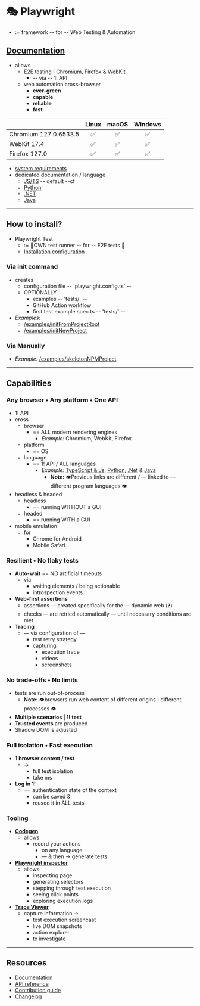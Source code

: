 # 🎭 Playwright

* := framework -- for -- Web Testing & Automation

## [Documentation](docs)

* allows
  * E2E testing | [Chromium](https://www.chromium.org/Home), [Firefox](https://www.mozilla.org/en-US/firefox/new/) & [WebKit](https://webkit.org/)
    * -- via -- 1! API
  * web automation cross-browser
    * **ever-green**
    * **capable**
    * **reliable**
    * **fast**

|          | Linux | macOS | Windows |
|   :---   | :---: | :---: | :---:   |
| Chromium <!-- GEN:chromium-version -->127.0.6533.5<!-- GEN:stop --> | ✅ | ✅ | ✅ |
| WebKit <!-- GEN:webkit-version -->17.4<!-- GEN:stop --> | ✅ | ✅ | ✅ |
| Firefox <!-- GEN:firefox-version -->127.0<!-- GEN:stop --> | ✅ | ✅ | ✅ |

* [system requirements](https://playwright.dev/docs/intro#system-requirements)
* dedicated documentation / language
  * [JS/TS](https://playwright.dev/docs/intro) -- default --cf
  * [Python](https://playwright.dev/python/docs/intro)
  * [.NET](https://playwright.dev/dotnet/docs/intro)
  * [Java](https://playwright.dev/java/docs/intro)

---

## How to install?

* Playwright Test
  * := 👀OWN test runner -- for -- E2E tests 👀
  * [Installation configuration](docs/src/Getting%20Started/Installation)

### Via init command
* creates
  * configuration file -- 'playwright.config.ts' --
  * OPTIONALLY
    * examples -- 'tests/' --
    * GitHub Action workflow
    * first test example.spec.ts -- 'tests/' --
* _Examples:_
  * [/examples/initFromProjectRoot](examples/initFromProjectRoot)
  * [/examples/initNewProject](examples/initNewProject)

### Via Manually
* _Example:_ [/examples/skeletonNPMProject](/examples/skeletonNPMProject)

---

## Capabilities

### Any browser • Any platform • One API
* 1! API
* cross-
  * browser
    * == ALL modern rendering engines
      * *Example:* Chromium, WebKit, Firefox
  * platform
    * == OS
  * language
    * == 1! API / ALL languages
      * *Example:* [TypeScript & Js](https://playwright.dev/docs/intro), [Python](https://playwright.dev/python/docs/intro), [.Net](https://playwright.dev/dotnet/docs/intro) & [Java](https://playwright.dev/java/docs/intro)
        * **Note:** 👁️Previous links are different / — linked to — different program languages 👁️
* headless & headed
  * headless
    * == running WITHOUT a GUI
  * headed
    * == running WITH a GUI
* mobile emulation
  * for
    * Chrome for Android
    * Mobile Safari

### Resilient • No flaky tests
* **Auto-wait** == NO artificial timeouts
  * via
    * waiting elements / being actionable
    * introspection events
* **Web-first assertions**
  * assertions — created specifically for the — dynamic web (❓)
  * checks — are retried automatically — until necessary conditions are met
* **Tracing**
  * — via configuration of —
    * test retry strategy
    * capturing
      * execution trace
      * videos
      * screenshots

### No trade-offs • No limits
* tests are run out-of-process
  * **Note:** 👁️browsers run web content of different origins | different processes 👁️
* **Multiple scenarios | 1! test**
* **Trusted events** are produced
* Shadow DOM is adjusted

### Full isolation • Fast execution
* **1 browser context / test**
  * ->
    * full test isolation
    * take ms
* **Log in 1!**
  * == authentication state of the context
    * can be saved &
    * reused it in ALL tests

### Tooling
* **[Codegen](https://playwright.dev/docs/codegen)**
  * allows
    * record your actions
      * on any language
      * — & then → generate tests
* **[Playwright inspector](https://playwright.dev/docs/inspector)**
  * allows
    * inspecting page
    * generating selectors
    * stepping through test execution
    * seeing click points
    * exploring execution logs
* **[Trace Viewer](https://playwright.dev/docs/trace-viewer)**
  * capture information →
    * test execution screencast
    * live DOM snapshots
    * action explorer
    * to investigate

---

## Resources

* [Documentation](https://playwright.dev/docs/intro)
* [API reference](https://playwright.dev/docs/api/class-playwright/)
* [Contribution guide](CONTRIBUTING.md)
* [Changelog](https://github.com/microsoft/playwright/releases)
